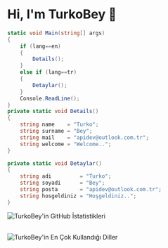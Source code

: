 # Hi, I'm TurkoBey 👋

```csharp
static void Main(string[] args)
{
	if (lang==en)
	{
		Details();
	}
	else if (lang==tr)
	{
		Detaylar();
	}
	Console.ReadLine();
}
private static void Details()
{
	string name    = "Turko";
	string surname = "Bey";
	string mail    = "apidev@outlook.com.tr";
	string welcome = "Welcome..";
}

private static void Detaylar()
{
	string adi         = "Turko";
	string soyadi      = "Bey";
	string posta       = "apidev@outlook.com.tr";
	string hosgeldiniz = "Hoşgeldiniz..";
}
```
  ![TurkoBey'in GitHub İstatistikleri](https://github-readme-stats.vercel.app/api?username=TurkoBey&show_icons=true&theme=dark)<br><br>
  
  ![TurkoBey'in En Çok Kullandığı Diller](https://github-readme-stats.vercel.app/api/top-langs/?username=TurkoBey&layout=compact&theme=dark)




         
